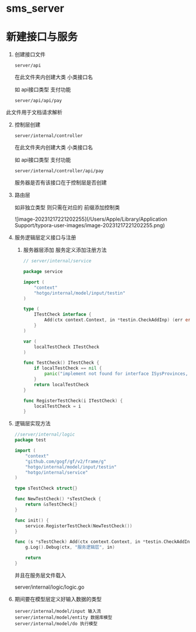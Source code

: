 # sms_server



# 新建接口与服务

1. 创建接口文件

   ```
   server/api
   ```

   在此文件夹内创建大类 小类接口名

   如 api接口类型 支付功能

   ```
   server/api/api/pay
   ```



此文件用于文档请求解析

2. 控制层创建

   ```
   server/internal/controller
   ```

   在此文件夹内创建大类 小类接口名

   如 api接口类型 支付功能

   ```
   server/internal/controller/api/pay
   ```

   服务器是否有该接口在于控制层是否创建

3. 路由层

   如非独立类型 则只需在对应的 前缀添加控制类

   ![image-20231217221202255](/Users/Apple/Library/Application Support/typora-user-images/image-20231217221202255.png)

4. 服务逻辑层定义接口与注册

    1. 服务器层添加 服务定义添加注册方法

       ```go
       // server/internal/service
       
       package service
       
       import (
           "context"
           "hotgo/internal/model/input/testin"
       )
       
       type (
           ITestCheck interface {
               Add(ctx context.Context, in *testin.CheckAddInp) (err error)
           }
       )
       
       var (
           localTestCheck ITestCheck
       )
       
       func TestCheck() ITestCheck {
           if localTestCheck == nil {
               panic("implement not found for interface ISysProvinces, forgot register?")
           }
           return localTestCheck
       }
       
       func RegisterTestCheck(i ITestCheck) {
           localTestCheck = i
       }
       ```



2. 逻辑层实现方法

   ```go
   //server/internal/logic
   package test
   
   import (
       "context"
       "github.com/gogf/gf/v2/frame/g"
       "hotgo/internal/model/input/testin"
       "hotgo/internal/service"
   )
   
   type sTestCheck struct{}
   
   func NewTestCheck() *sTestCheck {
       return &sTestCheck{}
   }
   
   func init() {
       service.RegisterTestCheck(NewTestCheck())
   }
   
   func (s *sTestCheck) Add(ctx context.Context, in *testin.CheckAddInp) (err error) {
       g.Log().Debug(ctx, "服务逻辑层", in)
   
       return
   }
   
   ```

   并且在服务层文件载入

   server/internal/logic/logic.go

3. 期间要在模型层定义好输入数据的类型

   ```
   server/internal/model/input 输入流
   server/internal/model/entity 数据库模型
   server/internal/model/do 执行模型
   ```

      
